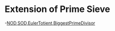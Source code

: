 # Extension of Prime Sieve
  -[NOD,SOD,EulerTotient,BiggestPrimeDivisor](https://codeforces.com/blog/entry/22229)
